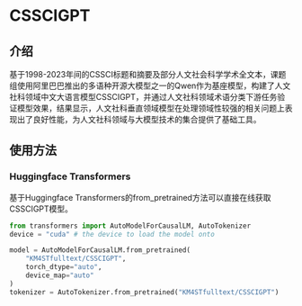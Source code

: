 # CSSCIGPT



## 介绍

基于1998-2023年间的CSSCI标题和摘要及部分人文社会科学学术全文本，课题组使用阿里巴巴推出的多语种开源大模型之一的Qwen作为基座模型，构建了人文社科领域中文大语言模型CSSCIGPT，并通过人文社科领域术语分类下游任务验证模型效果，结果显示，人文社科垂直领域模型在处理领域性较强的相关问题上表现出了良好性能，为人文社科领域与大模型技术的集合提供了基础工具。



## 使用方法

### Huggingface Transformers

基于Huggingface Transformers的from_pretrained方法可以直接在线获取CSSCIGPT模型。

```python
from transformers import AutoModelForCausalLM, AutoTokenizer
device = "cuda" # the device to load the model onto

model = AutoModelForCausalLM.from_pretrained(
    "KM4STfulltext/CSSCIGPT",
    torch_dtype="auto",
    device_map="auto"
)
tokenizer = AutoTokenizer.from_pretrained("KM4STfulltext/CSSCIGPT")
```




